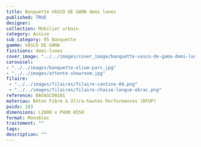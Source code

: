 ```yaml
---
title: Banquette VASCO DE GAMA demi lunes 
published: TRUE
designer: 
collection: Mobilier urbain
category: Assise
sub_category: 05 Banquette
gamme: VASCO DE GAMA
finitions: demi-lunes
cover_image: "../../images/cover_image/banquette-vasco-de-gama-demi-lunes.jpg"
caroussel: 
- "../../images/banquette-elium-parc.jpg"
- "../../images/attente-showroom.jpg"
filaire: 
 - "../../images/filaires/filaire-cantine-04.png"
 - "../../images/filaires/filaire-chaise-longue-obrac.png"
reference: BAVASCO0101
materiau: Béton Fibré à Ultra-hautes Performances (BFUP)
poids: 183
dimensions: L2000 x P400 H550
format: Monobloc
traitement: ""
tags: 
description: ""
---
```

